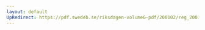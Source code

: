```yaml
---
layout: default
UpRedirect: https://pdf.swedeb.se/riksdagen-volumeG-pdf/200102/reg_200102/reg_200102_0155.pdf
---
```

